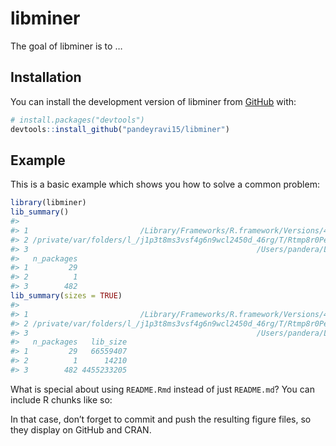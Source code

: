 
<!-- README.md is generated from README.Rmd. Please edit that file -->

# libminer

<!-- badges: start -->
<!-- badges: end -->

The goal of libminer is to …

## Installation

You can install the development version of libminer from
[GitHub](https://github.com/) with:

``` r
# install.packages("devtools")
devtools::install_github("pandeyravi15/libminer")
```

## Example

This is a basic example which shows you how to solve a common problem:

``` r
library(libminer)
lib_summary()
#>                                                                                        Library
#> 1                         /Library/Frameworks/R.framework/Versions/4.2-arm64/Resources/library
#> 2 /private/var/folders/l_/j1p3t8ms3vsf4g6n9wcl2450d_46rg/T/Rtmp8r0PeT/temp_libpath22085a015093
#> 3                                                   /Users/pandera/Library/R/arm64/4.2/library
#>   n_packages
#> 1         29
#> 2          1
#> 3        482
lib_summary(sizes = TRUE)
#>                                                                                        Library
#> 1                         /Library/Frameworks/R.framework/Versions/4.2-arm64/Resources/library
#> 2 /private/var/folders/l_/j1p3t8ms3vsf4g6n9wcl2450d_46rg/T/Rtmp8r0PeT/temp_libpath22085a015093
#> 3                                                   /Users/pandera/Library/R/arm64/4.2/library
#>   n_packages   lib_size
#> 1         29   66559407
#> 2          1      14210
#> 3        482 4455233205
```

What is special about using `README.Rmd` instead of just `README.md`?
You can include R chunks like so:

In that case, don’t forget to commit and push the resulting figure
files, so they display on GitHub and CRAN.
